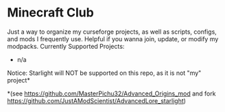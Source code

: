 # Minecraft Club
Just a way to organize my curseforge projects, as well as scripts, configs, and mods I frequently use. 
Helpful if you wanna join, update, or modify my modpacks.
Currently Supported Projects:
  - n/a

Notice: Starlight will NOT be supported on this repo, as it is not "my" project*

  *(see https://github.com/MasterPichu32/Advanced_Origins_mod and fork https://github.com/JustAModScientist/AdvancedLore_starlight)
